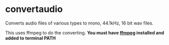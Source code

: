 # convertaudio
Converts audio files of various types to mono, 44.1kHz, 16 bit wav files.

This uses ffmpeg to do the converting. 
**You must have [ffmpeg](https://www.ffmpeg.org) installed and added to terminal PATH**

